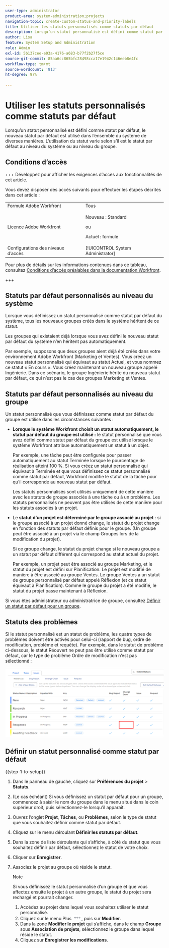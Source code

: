 ```yaml
---
user-type: administrator
product-area: system-administration;projects
navigation-topic: create-custom-status-and-priority-labels
title: Utiliser les statuts personnalisés comme statuts par défaut
description: Lorsqu’un statut personnalisé est défini comme statut par défaut, le nouveau statut par défaut est utilisé dans l’ensemble du système de diverses manières. L’utilisation du statut varie selon s’il est le statut par défaut au niveau du système ou au niveau du groupe.
author: Lisa
feature: System Setup and Administration
role: Admin
exl-id: 5b137cee-e03a-4176-a683-b77f2b27f5ce
source-git-commit: 85aa6cc865bfc28498cca17e1942c146eeb8e4fc
workflow-type: tm+mt
source-wordcount: '813'
ht-degree: 97%

---
```


# Utiliser les statuts personnalisés comme statuts par défaut

Lorsqu’un statut personnalisé est défini comme statut par défaut, le nouveau statut par défaut est utilisé dans l’ensemble du système de diverses manières. L’utilisation du statut varie selon s’il est le statut par défaut au niveau du système ou au niveau du groupe.

## Conditions d’accès

+++ Développez pour afficher les exigences d’accès aux fonctionnalités de cet article.

Vous devez disposer des accès suivants pour effectuer les étapes décrites dans cet article :

<table style="table-layout:auto"> 
 <col> 
 <col> 
 <tbody> 
  <tr> 
   <td role="rowheader">Formule Adobe Workfront</td> 
   <td>Tous</td> 
  </tr> 
  <tr> 
   <td role="rowheader">Licence Adobe Workfront</td> 
   <td>
     <p>Nouveau : Standard</p>
     <p>ou</p>
     <p>Actuel : formule</p>
   </td> 
  </tr> 
  <tr> 
   <td role="rowheader">Configurations des niveaux d’accès</td> 
   <td>[!UICONTROL System Administrator]</td>
  </tr> 
 </tbody> 
</table>

Pour plus de détails sur les informations contenues dans ce tableau, consultez [Conditions d’accès préalables dans la documentation Workfront](/help/quicksilver/administration-and-setup/add-users/access-levels-and-object-permissions/access-level-requirements-in-documentation.md).

+++

## Statuts par défaut personnalisés au niveau du système

Lorsque vous définissez un statut personnalisé comme statut par défaut du système, tous les nouveaux groupes créés dans le système héritent de ce statut.

Les groupes qui existaient déjà lorsque vous avez défini le nouveau statut par défaut du système n’en héritent pas automatiquement.

Par exemple, supposons que deux groupes aient déjà été créés dans votre environnement Adobe Workfront (Marketing et Ventes). Vous créez un nouveau statut personnalisé qui équivaut au statut Actuel, et vous nommez ce statut « En cours ». Vous créez maintenant un nouveau groupe appelé Ingénierie. Dans ce scénario, le groupe Ingénierie hérite du nouveau statut par défaut, ce qui n’est pas le cas des groupes Marketing et Ventes.

## Statuts par défaut personnalisés au niveau du groupe

Un statut personnalisé que vous définissez comme statut par défaut du groupe est utilisé dans les circonstances suivantes :

* **Lorsque le système Workfront choisit un statut automatiquement, le statut par défaut du groupe est utilisé :** le statut personnalisé que vous avez défini comme statut par défaut du groupe est utilisé lorsque le système Workfront attribue automatiquement un statut à un objet.

  Par exemple, une tâche peut être configurée pour passer automatiquement au statut Terminée lorsque le pourcentage de réalisation atteint 100 %. Si vous créez un statut personnalisé qui équivaut à Terminée et que vous définissez ce statut personnalisé comme statut par défaut, Workfront modifie le statut de la tâche pour qu’il corresponde au nouveau statut par défaut.

  Les statuts personnalisés sont utilisés uniquement de cette manière avec les statuts de groupe associés à une tâche ou à un problème. Les statuts personnalisés ne peuvent pas être utilisés de cette manière pour les statuts associés à un projet.

* Le **statut d’un projet est déterminé par le groupe associé au projet** : si le groupe associé à un projet donné change, le statut du projet change en fonction des statuts par défaut définis pour le groupe. (Un groupe peut être associé à un projet via le champ Groupes lors de la modification du projet).

  Si ce groupe change, le statut du projet change si le nouveau groupe a un statut par défaut différent qui correspond au statut actuel du projet.

  Par exemple, un projet peut être associé au groupe Marketing, et le statut du projet est défini sur Planification. Le projet est modifié de manière à être associé au groupe Ventes. Le groupe Ventes a un statut de groupe personnalisé par défaut appelé Réflexion (et ce statut équivaut à Planification). Comme le groupe du projet a été modifié, le statut du projet passe maintenant à Réflexion.

Si vous êtes administrateur ou administratrice de groupe, consultez [Définir un statut par défaut pour un groupe](/help/quicksilver/administration-and-setup/manage-groups/manage-group-statuses/use-custom-statuses-as-default-statuses-group.md).

## Statuts des problèmes

Si le statut personnalisé est un statut de problème, les quatre types de problèmes doivent être activés pour celui-ci (rapport de bug, ordre de modification, problème et requête). Par exemple, dans le statut de problème ci-dessous, le statut Réouvert ne peut pas être utilisé comme statut par défaut, car le type de problème Ordre de modification n’est pas sélectionné :

![Tous les types d&#39;événements activés](assets/all-4-issue-types-enabled.png)

## Définir un statut personnalisé comme statut par défaut

{{step-1-to-setup}}

1. Dans le panneau de gauche, cliquez sur **Préférences du projet** > **Statuts**.
1. (Le cas échéant) Si vous définissez un statut par défaut pour un groupe, commencez à saisir le nom du groupe dans le menu situé dans le coin supérieur droit, puis sélectionnez-le lorsqu’il apparaît.
1. Ouvrez l’onglet **Projet**, **Tâches**, ou **Problèmes**, selon le type de statut que vous souhaitez définir comme statut par défaut.
1. Cliquez sur le menu déroulant **Définir les statuts par défaut**.
1. Dans la zone de liste déroulante qui s’affiche, à côté du statut que vous souhaitez définir par défaut, sélectionnez le statut de votre choix.
1. Cliquer sur **Enregistrer**.
1. Associez le projet au groupe où réside le statut.

   >[!NOTE]
   >
   >Si vous définissez le statut personnalisé d’un groupe et que vous affectez ensuite le projet à un autre groupe, le statut du projet sera rechargé et pourrait changer.

   1. Accédez au projet dans lequel vous souhaitez utiliser le statut personnalisé.
   1. Cliquez sur le menu Plus ![icône Plus](assets/more-icon.png), puis sur **Modifier**.
   1. Dans la zone **Modifier le projet** qui s’affiche, dans le champ **Groupe** sous **Association de projets**, sélectionnez le groupe dans lequel réside le statut.
   1. Cliquez sur **Enregistrer les modifications**.
